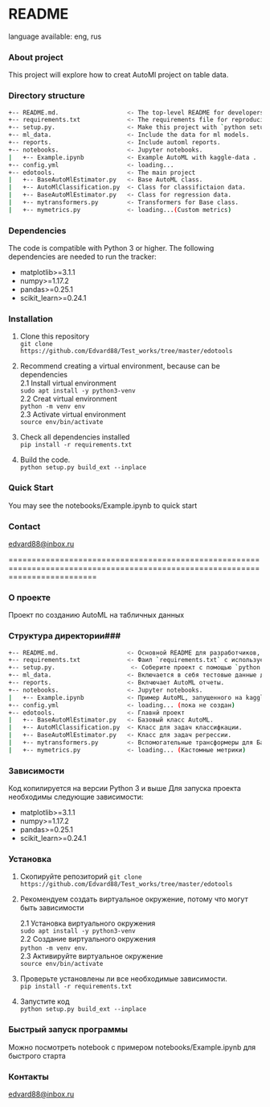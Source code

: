 # README #
language available: eng, rus

### About project ###
This project will explore how to creat AutoMl project on table data.

### Directory structure ###
```bash
+-- README.md.                   <- The top-level README for developers using this project.
+-- requirements.txt             <- The requirements file for reproducing the environment, e.g.generated with `pipreq /<path>` 
+-- setup.py.                    <- Make this project with `python setup.py build_ext --inplace`
+-- ml_data.                     <- Include the data for ml models.
+-- reports.                     <- Include automl reports.
+-- notebooks.                   <- Jupyter notebooks.
|   +-- Example.ipynb            <- Example AutoML with kaggle-data .
+-- config.yml                   <- loading... 
+-- edotools.                    <- The main project
|   +-- BaseAutoMlEstimator.py   <- Base AutoML class.
|   +-- AutoMlClassification.py  <- Class for classifictaion data.
|   +-- BaseAutoMlEstimator.py   <- Class for regression data.
|   +-- mytransformers.py        <- Transformers for Base class.
|   +-- mymetrics.py             <- loading...(Custom metrics)
```


### Dependencies ###
The code is compatible with Python 3 or higher. 
The following dependencies are needed to run the tracker:

* matplotlib>=3.1.1
* numpy>=1.17.2
* pandas>=0.25.1
* scikit_learn>=0.24.1


### Installation ###
1. Clone this repository  
`git clone https://github.com/Edvard88/Test_works/tree/master/edotools`

2. Recommend creating a virtual environment, because can be dependencies     
	2.1 Install virtual environment  
	`sudo apt install -y python3-venv`  
	2.2 Creat virtual environment    
	`python -m venv env`  
	2.3 Activate virtual environment  
	`source env/bin/activate`

3. Check all dependencies installed  
`pip install -r requirements.txt`

4. Build the code.    
`python setup.py build_ext --inplace`


### Quick Start ###
You may see the notebooks/Example.ipynb to quick start



### Contact ###
edvard88@inbox.ru

===============================================================================================================================

### О проекте ###
Проект по созданию AutoML на табличных данных 

### Структура директории###

```bash
+-- README.md.                   <- Основной README для разработчиков, использующие этот проект.
+-- requirements.txt             <- Фаил `requirements.txt` с используемые версиями библиотек для воспроизводимости программы. 
+-- setup.py.                     <- Соберите проект с помощью `python setup.py build_ext --inplace`
+-- ml_data.                     <- Включается в себя тестовые данные для проверки AutoML.
+-- reports.                     <- Вклчючает AutoML отчеты.
+-- notebooks.                   <- Jupyter notebooks.
|   +-- Example.ipynb            <- Пример AutoML, запущенного на kaggle данных .
+-- config.yml                   <- loading... (пока не создан)
+-- edotools.                    <- Главнй проект
|   +-- BaseAutoMlEstimator.py   <- Базовый класс AutoML.
|   +-- AutoMlClassification.py  <- Класс для задач классифкации.
|   +-- BaseAutoMlEstimator.py   <- Класс для задач регрессии.
|   +-- mytransformers.py        <- Вспомогательные трансформеры для Базового класса
|   +-- mymetrics.py             <- loading... (Кастомные метрики)
```



### Зависимости ###
Код копилируется на версии Python 3 и выше
Для запуска проекта необходимы следующие зависимости:

* matplotlib>=3.1.1
* numpy>=1.17.2
* pandas>=0.25.1
* scikit_learn>=0.24.1


### Установка ###
1. Скопируйте репозиторий 
`git clone https://github.com/Edvard88/Test_works/tree/master/edotools`

2. Рекомендуем создать виртуальное окружение, потому что могут быть зависимости
      
	2.1 Установка виртуального окружения    
	`sudo apt install -y python3-venv`  
	2.2 Создание виртуального окружения    
	`python -m venv env`.  
	2.3 Активируйте виртуальное окружение    
	`source env/bin/activate`
 

3. Проверьте установлены ли все необходимые зависимости.  
`pip install -r requirements.txt`


4. Запустите код  
`python setup.py build_ext --inplace`   

### Быстрый запуск программы   
Можно посмотреть notebook с примером notebooks/Example.ipynb для быстрого старта


### Контакты ###
edvard88@inbox.ru

